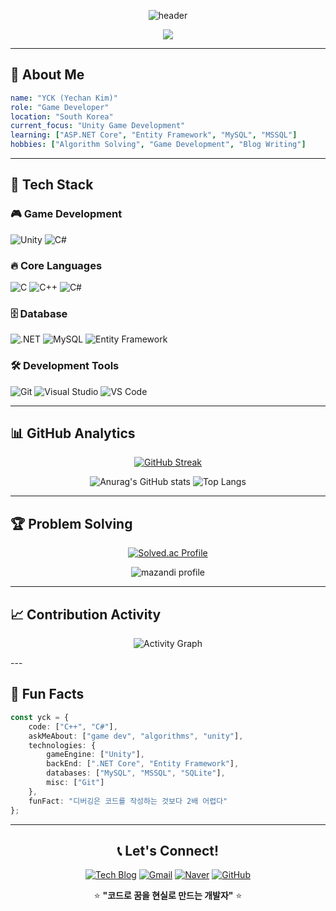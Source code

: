 <div align="center">
  
![header](https://capsule-render.vercel.app/api?type=Venom&color=008000&height=300&section=header&text=Welcome%20YCK's%20github!&fontSize=54&animation=fadeIn&fontColor=FFFFFF)

<p align="center">
  <img src="https://readme-typing-svg.demolab.com/?lines=Game+Developer;C%2B%2B+%7C+C%23+%7C+Unity+Expert;Always+learning+new+technologies&font=Fira%20Code&center=true&width=440&height=45&color=00FF00&vCenter=true&pause=1000&size=22" />
</p>

</div>

---

## 🎯 About Me
```yaml
name: "YCK (Yechan Kim)"
role: "Game Developer"
location: "South Korea"
current_focus: "Unity Game Development"
learning: ["ASP.NET Core", "Entity Framework", "MySQL", "MSSQL"]
hobbies: ["Algorithm Solving", "Game Development", "Blog Writing"]
```

---

## 💪 Tech Stack

### 🎮 Game Development
![Unity](https://img.shields.io/badge/Unity-000000.svg?&style=for-the-badge&logo=unity&logoColor=white)
![C#](https://img.shields.io/badge/C%23-239120.svg?&style=for-the-badge&logo=csharp&logoColor=white)

### 🔥 Core Languages
![C](https://img.shields.io/badge/C-00599C.svg?&style=for-the-badge&logo=c&logoColor=white)
![C++](https://img.shields.io/badge/C++-00599C.svg?&style=for-the-badge&logo=cplusplus&logoColor=white)
![C#](https://img.shields.io/badge/C%23-239120.svg?&style=for-the-badge&logo=csharp&logoColor=white)

### 🗄️ Database
![.NET](https://img.shields.io/badge/.NET-512BD4.svg?&style=for-the-badge&logo=dotnet&logoColor=white)
![MySQL](https://img.shields.io/badge/MySQL-4479A1.svg?&style=for-the-badge&logo=mysql&logoColor=white)
![Entity Framework](https://img.shields.io/badge/Entity%20Framework-512BD4.svg?&style=for-the-badge&logo=dotnet&logoColor=white)

### 🛠️ Development Tools
![Git](https://img.shields.io/badge/Git-F05032.svg?&style=for-the-badge&logo=git&logoColor=white)
![Visual Studio](https://img.shields.io/badge/Visual%20Studio-5C2D91.svg?&style=for-the-badge&logo=visualstudio&logoColor=white)
![VS Code](https://img.shields.io/badge/VS%20Code-007ACC.svg?&style=for-the-badge&logo=visualstudiocode&logoColor=white)

---

## 📊 GitHub Analytics

<div align="center">

[![GitHub Streak](https://streak-stats.demolab.com/?user=YCK1204&theme=dark&hide_border=true)](https://git.io/streak-stats)

</div>

<div align="center">

![Anurag's GitHub stats](https://github-readme-stats.vercel.app/api?username=YCK1204&show_icons=true&theme=radical&hide_border=true&count_private=true&include_all_commits=true)
![Top Langs](https://github-readme-stats.vercel.app/api/top-langs/?username=YCK1204&layout=compact&theme=radical&hide_border=true&count_private=true)

</div>


---

## 🏆 Problem Solving

<div align="center">
  
[![Solved.ac Profile](http://mazassumnida.wtf/api/v2/generate_badge?boj=yechan1031)](https://solved.ac/yechan1031/)

![mazandi profile](http://mazandi.herokuapp.com/api?handle=yechan1031&theme=warm)

</div>

---

## 📈 Contribution Activity

<div align="center">

![Activity Graph](https://github-readme-activity-graph.vercel.app/graph?username=YCK1204&bg_color=0d1117&color=00ff00&line=00ff00&point=ffffff&area=true&hide_border=true&count_private=true)

</div>
---

## 🌟 Fun Facts

```typescript
const yck = {
    code: ["C++", "C#"],
    askMeAbout: ["game dev", "algorithms", "unity"],
    technologies: {
        gameEngine: ["Unity"],
        backEnd: [".NET Core", "Entity Framework"],
        databases: ["MySQL", "MSSQL", "SQLite"],
        misc: ["Git"]
    },
    funFact: "디버깅은 코드를 작성하는 것보다 2배 어렵다"
};
```

---

<div align="center">
  
## 📞 Let's Connect!

[![Tech Blog](https://img.shields.io/badge/Tech%20Blog-FF6B35?style=for-the-badge&logo=tistory&logoColor=white)](https://dpcks5959.tistory.com/)
[![Gmail](https://img.shields.io/badge/Gmail-EA4335?style=for-the-badge&logo=gmail&logoColor=white)](mailto:dpcks5959@gmail.com)
[![Naver](https://img.shields.io/badge/Naver-03C75A?style=for-the-badge&logo=naver&logoColor=white)](mailto:dpcks5959@naver.com)
[![GitHub](https://img.shields.io/badge/GitHub-181717?style=for-the-badge&logo=github&logoColor=white)](https://github.com/YCK1204)

⭐️ **"코드로 꿈을 현실로 만드는 개발자"** ⭐️

</div>
